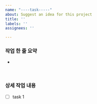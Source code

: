 ```yaml
---
name: "----task-----"
about: Suggest an idea for this project
title: ''
labels: ''
assignees: ''

---
```


<!--
Issue Guide
- 적절한 제목으로 변경해주세요. (ex: [Fix] XX하는 버그 수정)
- 한 눈에 알아보기 쉽게 작업 한 줄 요약을 적어주세요.
- 상세 작업은 리스트업 후 완료되는대로 체크 표시 해주세요.
-->
### 작업 한 줄 요약
- 
<br/>

### 상세 작업 내용  
- [ ] task 1
